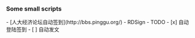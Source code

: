 <h3>Some small scripts</h3>
- [人大经济论坛自动签到](http://bbs.pinggu.org/)
    - RDSign
    - TODO 
        - [x] 自动登陆签到 
        - [ ] 自动发文
